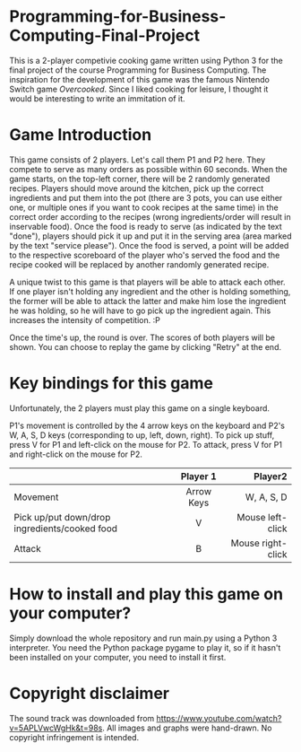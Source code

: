 # Programming-for-Business-Computing-Final-Project

This is a 2-player competivie cooking game written using Python 3 for the final project of the course Programming for Business Computing.
The inspiration for the development of this game was the famous Nintendo Switch game *Overcooked*. Since I liked cooking for leisure, I thought it would be interesting to write an immitation of it. 

# Game Introduction

This game consists of 2 players. Let's call them P1 and P2 here. They compete to serve as many orders as possible within 60 seconds. When the game starts, on the top-left corner, there will be 2 randomly generated recipes. Players should move around the kitchen, pick up the correct ingredients and put them into the pot (there are 3 pots, you can use either one, or multiple ones if you want to cook recipes at the same time) in the correct order according to the recipes (wrong ingredients/order will result in inservable food). Once the food is ready to serve (as indicated by the text "done"), players should pick it up and put it in the serving area (area marked by the text "service please"). Once the food is served, a point will be added to the respective scoreboard of the player who's served the food and the recipe cooked will be replaced by another randomly generated recipe. 

A unique twist to this game is that players will be able to attack each other. If one player isn't holding any ingredient and the other is holding something, the former will be able to attack the latter and make him lose the ingredient he was holding, so he will have to go pick up the ingredient again. This increases the intensity of competition. :P

Once the time's up, the round is over. The scores of both players will be shown. You can choose to replay the game by clicking "Retry" at the end. 

# Key bindings for this game

Unfortunately, the 2 players must play this game on a single keyboard.

P1's movement is controlled by the 4 arrow keys on the keyboard and P2's W, A, S, D keys (corresponding to up, left, down, right). To pick up stuff, press V for P1 and left-click on the mouse for P2. To attack, press V for P1 and right-click on the mouse for P2.

|       | Player 1 | Player2     |
| :---        |    :----:   |          ---: |
| Movement     | Arrow Keys       | W, A, S, D   |
| Pick up/put down/drop ingredients/cooked food   | V         | Mouse left-click     |
| Attack | B | Mouse right-click|

# How to install and play this game on your computer?

Simply download the whole repository and run main.py using a Python 3 interpreter. You need the Python package pygame to play it, so if it hasn't been installed on your computer, you need to install it first. 


# Copyright disclaimer

The sound track was downloaded from https://www.youtube.com/watch?v=5APLVwcWgHk&t=98s. All images and graphs were hand-drawn. No copyright infringement is intended. 

